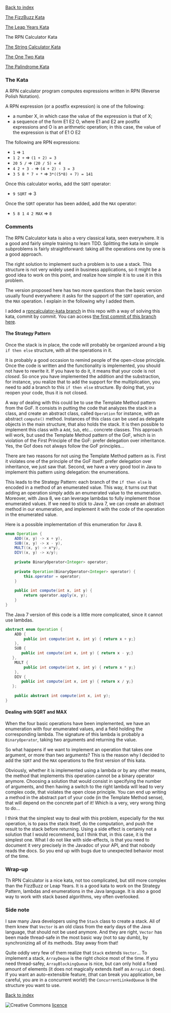 [Back to index](/index.html)

[The FizzBuzz Kata](/katas/introductory/fizzbuzz-kata.html)

[The Leap Years Kata](/katas/introductory/leapyears-kata.html)

The RPN Calculator Kata

[The String Calculator Kata](/katas/introductory/stringcalculator-kata.html)

[The One Two Kata](/katas/introductory/onetwo-kata.html)

[The Palindrome Kata](/katas/introductory/palindrome-kata.html)


### The Kata

A RPN calculator program computes expressions written in RPN (Reverse Polish Notation).

A RPN expression (or a postfix expression) is one of the following:
* a number X, in which case the value of the expression is that of X;
* a sequence of the form E1 E2 O, where E1 and E2 are postfix expressions and O is an  arithmetic operation; in this case, the value of the expression is that of  E1 O E2

The following are RPN expressions:

* `1` => `1`
* `1 2 +` => `(1 + 2) = 3`
* `20 5 /` => `(20 / 5) = 4`
* `4 2 + 3 -` => `(4 + 2) - 3 = 3`
* `3 5 8 * 7 + *` => `3*((5*8) + 7) = 141`

Once this calculator works, add the `SQRT` operator:

* `9 SQRT` => 3

Once the `SQRT` operator has been added, add the `MAX` operator:

* `5 8 1 4 2 MAX` => `8`

### Comments

The RPN Calculator kata is also a very classical kata, seen everywhere. It is a good and fairly simple training to learn TDD. Splitting the kata in simple subproblems is fairly straightforward: taking all the operations one by one is a good approach.

The right solution to implement such a problem is to use a stack. This structure is not very widely used in business applications, so it might be a good idea to work on this point, and realize how simple it is to use it in this problem.

The version proposed here has two more questions than the basic version usually found everywhere: it asks for the support of the ``SQRT`` operation, and the ``MAX`` operation. I explain in the following why I added them.

I added a [rpncalculator-kata branch](https://github.com/JosePaumard/JosePaumard.github.io/tree/rpncalculator-kata) in this repo with a way of solving this kata, commit by commit. You can access [the first commit of this branch here](https://github.com/JosePaumard/JosePaumard.github.io/tree/ac3392cf76a5ae1e71e0e45c645d6a8a426e0d0e). 


#### The Strategy Pattern

Once the stack is in place, the code will probably be organized around a big ``if then else`` structure, with all the operations in it.

It is probably a good occasion to remind people of the open-close principle. Once the code is written and the functionality is implemented, you should not have to rewrite it. If you have to do it, it means that your code is not _closed_. So once you have implemented the addition and the substraction, for instance, you realize that to add the support for the multiplication, you need to add a branch to this ``if then else`` structure. By doing that, you reopen your code, thus it is not closed. 

A way of dealing with this could be to use the Template Method pattern from the GoF. It consists in putting the code that analyzes the stack in a class, and create an abstract class, called ``Operation`` for instance, with an abstract ``compute()`` method. Instances of this class can be used as delegate objects in the main structure, that also holds the stack. It is then possible to implement this class with a ``Add``, ``Sub``, etc... concrete classes. This approach will work, but used the Template Method pattern of the GoF, which is in violation of the First Principle of the GoF: prefer delegation over inheritance. Yes, the Gof does not always follow the GoF principles...

There are two reasons for not using the Template Method pattern as is. First it violates one of the principle of the GoF itself: prefer delegation over inheritance, we just saw that. Second, we have a very good tool in Java to implement this pattern using delegation: the enumerations.

This leads to the Strategy Pattern: each branch of the ``if then else`` is encoded in a method of an enumerated value. This way, it turns out that adding an operation simply adds an enumerated value to the enumeration. Moreover, with Java 8, we can leverage lambdas to fully implement those enumerated values. If we need to stick to Java 7, we can create an abstract method in our enumeration, and implement it with the code of the operation in the enumerated value.

Here is a possible implementation of this enumeration for Java 8. 

```java
enum Operation {
    ADD((x, y) -> x + y), 
    SUB((x, y) -> x - y), 
    MULT((x, y) -> x*y), 
    DIV((x, y) -> x/y);
    
    private BinaryOperator<Integer> operator;
    
    private Operation(BinaryOperator<Integer> operator) {
        this.operator = operator;
    }
    
    public int compute(int x, int y) {
        return operator.apply(x, y);
    }
}
```

The Java 7 version of this code is a little more complicated, since it cannot use lambdas. 

```java
abstract enum Operation {
    ADD {
        public int compute(int x, int y) { return x + y;}
    }, 
    SUB {
       public int compute(int x, int y) { return x - y;}
   }, 
    MULT {
        public int compute(int x, int y) { return x * y;}
    }, 
    DIV {
       public int compute(int x, int y) { return x / y;}
   };
    
    public abstract int compute(int x, int y);
}
```

#### Dealing with SQRT and MAX

When the four basic operations have been implemented, we have an enumeration with four enumerated values, and a field holding the corresponding lambda. The signature of this lambda is probably a ``BinaryOperator``, taking two arguments and returning the value.

So what happens if we want to implement an operation that takes one argument, or more than two arguments? This is the reason why I decided to add the ``SQRT`` and the ``MAX`` operations to the first version of this kata.

Obviously, whether it is implemented using a lambda or by any other means, the method that implements this operation cannot be a binary operator anymore. Choosing a solution that would consist in specifying the number of arguments, and then having a switch to the right lambda will lead to very complex code, that violates the open close principle. You can end up writing a method in the abstract part of your code (in the Template Method sense), that will depend on the concrete part of it! Which is a very, very wrong thing to do...

I think that the simplest way to deal with this problem, especially for the ``MAX`` operation, is to pass the stack itself, do the computation, and push the result to the stack before returning. Using a side effect is certainly not a solution that I would recommend, but I think that, in this case, it is the simplest one. What I do not like with side-effects, is that you need to document it very precisely in the Javadoc of your API, and that nobody reads the docs. So you end up with bugs due to unexpected behavior most of the time. 

### Wrap-up

Th RPN Calculator is a nice kata, not too complicated, but still more complex than the FizzBuzz or Leap Years. It is a good kata to work on the Strategy Pattern, lambdas and enumerations in the Java language. It is also a good way to work with stack based algorithms, vey often overlooked.

### Side note

I saw many Java developers using the ``Stack`` class to create a stack. All of them knew that ``Vector`` is an old class from the early days of the Java language, that should not be used anymore. And they are right, ``Vector`` has been made thread-safe in the most basic way (not to say dumb), by synchronizing all of its methods. Stay away from that!

Quite oddly very few of them realize that ``Stack`` extends ``Vector``... To implement a stack, ``ArrayDeque`` is the right choice most of the time. If you need thread-safey, ``ArrayBlockingQueue`` is nice, but can only hold a fixed amount of elements (it does not magically extends itself as ``ArrayList`` does). If you want an auto-extensible feature, (that can break you application, be careful, you are in a concurrent world!) the ``ConcurrentLinkedQueue`` is the structure you want to use. 

[Back to index](/index.html)

![Creative Commons](https://i.creativecommons.org/l/by-nc-sa/4.0/88x31.png) [licence](http://creativecommons.org/licenses/by-nc-sa/4.0/)